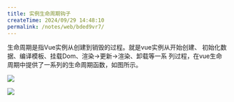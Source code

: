 ```yaml
---
title: 实例生命周期钩子
createTime: 2024/09/29 14:48:10
permalink: /notes/web/bded9vr7/
---
```

生命周期是指Vue实例从创建到销毁的过程。就是vue实例从开始创建、 初始化数据、编译模板、挂载Dom、渲染->更新->渲染、卸载等⼀系 列过程，在vue⽣命周期中提供了⼀系列的⽣命周期函数，如图所⽰。

![](/images/6CDF32DA88A543E9B3074F77CEB0EA9Dclipboard.png)



![](/images/865F99A2A16347A7BBAE9935887C9EB4clipboard.png)

